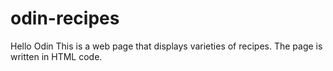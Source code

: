 # odin-recipes
Hello Odin
This is a web page that displays varieties of recipes.
The page is written in HTML code.